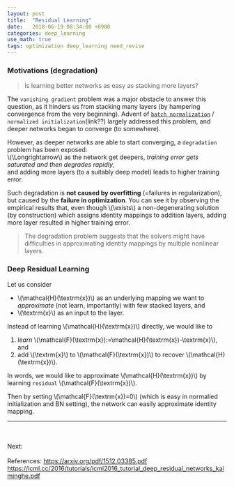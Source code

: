 ```yaml
---
layout: post
title:  "Residual Learning"
date:   2018-06-19 08:34:00 +0900
categories: deep_learning
use_math: true
tags: optimization deep_learning need_revise
---
```


### Motivations (degradation)

> Is learning better networks as easy as stacking more layers?

The `vanishing gradient` problem was a major obstacle to answer this question, as it hinders us from stacking many layers (by hampering convergence from the very beginning). Advent of <a href="{{site.url}}/deep_learning/2018/06/13/batch-normalization.html" target="_blank">`batch normalization`</a> / `normalized initialization`(link??) largely addressed this problem, and deeper networks began to converge (to somewhere).

However, as deeper networks are able to start converging, a `degradation` problem has been exposed:  
\\(\Longrightarrow\\) as the network get deepers, _training error gets saturated and then degrades rapidly_,  
and adding more layers (to a suitably deep model) leads to higher training error.

Such degradation is __not caused by overfitting__ (=failures in regularization), but caused by the __failure in optimization__. You can see it by observing the empirical results that, even though \\(\exists\\) a non-degenerating solution (by construction) which assigns identity mappings to addition layers, adding more layer resulted in higher training error.

> The degradation problem suggests that the solvers might have difficulties in approximating identity mappings by multiple nonlinear layers.

### Deep Residual Learning

Let us consider 
* \\(\mathcal\{H\}(\textrm\{x\})\\) as an underlying mapping we want to _approximate_ (not learn, importantly) with few stacked layers, and
* \\(\textrm\{x\}\\) as an input to the layer.

Instead of learning \\(\mathcal\{H\}(\textrm\{x\})\\) directly, we would like to 
1. _learn_ \\(\mathcal\{F\}(\textrm\{x\}):=\mathcal\{H\}(\textrm\{x\})-\textrm\{x\}\\), and 
2. add \\(\textrm\{x\}\\) to \\(\mathcal\{F\}(\textrm\{x\})\\) to recover \\(\mathcal\{H\}(\textrm\{x\})\\).  

In words, we would like to approximate \\(\mathcal\{H\}(\textrm\{x\})\\) by learning `residual` \\(\mathcal\{F\}(\textrm\{x\})\\).

Then by setting \\(\mathcal\{F\}(\textrm\{x\})=0\\) (which is easy in normalied initialization and BN setting), the network can easily approximate identity mapping. 

<hr>
<br/><br/>
Next:  
<br/><br/>
References:  
<a href="https://arxiv.org/pdf/1512.03385.pdf" target="_blank">https://arxiv.org/pdf/1512.03385.pdf</a>  
<a href="https://icml.cc/2016/tutorials/icml2016_tutorial_deep_residual_networks_kaiminghe.pdf" target="_blank">https://icml.cc/2016/tutorials/icml2016_tutorial_deep_residual_networks_kaiminghe.pdf</a>  
